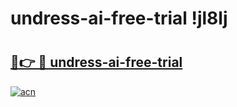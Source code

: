 # undress-ai-free-trial !jl8lj

# <h2><a href="https://gld442.esa.edu.pl?title=undress-ai-free-trial&ref=jl8lj">🔗👉 🔴 undress-ai-free-trial</a></h2>

[![acn](https://github.com/user-attachments/assets/0f9c940e-d8b0-45ae-aac7-cd30a18b3e1c)](https://gld442.esa.edu.pl?title=undress-ai-free-trial&ref=jl8lj)

